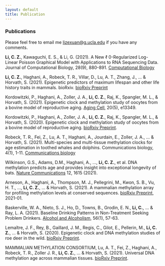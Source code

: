 ```yaml
---
layout: default
title: Publication
---
```


### Publications

Please feel free to email me <lizexuan@g.ucla.edu> if you have any comments. 

**Li, C. Z.**, Kawaguchi, E. S., & Li, G. (2021). A New ℓ 0-Regularized Log-Linear Poisson Graphical Model with Applications to RNA Sequencing Data. Journal of Computational Biology, 28(9), 880-891. [Computational Biology](https://www.liebertpub.com/doi/abs/10.1089/cmb.2020.0558)

**Li, C. Z.**, Haghani, A., Robeck, T. R., Villar, D., Lu, A. T., Zhang, J., ... & Horvath, S. (2021). Epigenetic predictors of maximum lifespan and other life history traits in mammals. bioRxiv. [bioRxiv Preprint](https://www.biorxiv.org/content/10.1101/2021.05.16.444078v1.abstract)

Kordowitzki, P., Haghani, A., Zoller, J. A., **Li, C. Z.**, Raj, K., Spangler, M. L., & Horvath, S. (2021). Epigenetic clock and methylation study of oocytes from a bovine model of reproductive aging. [Aging Cell](https://onlinelibrary.wiley.com/doi/abs/10.1111/acel.13349), 20(5), e13349.

Kordowitzki, P., Haghani, A., Zoller, J. A., **Li, C. Z.**, Raj, K., Spangler, M. L., & Horvath, S. (2020). Epigenetic clock and methylation study of oocytes from a bovine model of reproductive aging. [bioRxiv Preprint](https://doi.org/10.1101/2020.09.10.290056).

Robeck, T. R., Fei, Z., Lu, A. T., Haghani, A., Jourdain, E., Zoller, J. A., ... & Horvath, S. (2021). Multi-species and multi-tissue methylation clocks for age estimation in toothed whales and dolphins. Communications biology, 4(1), 1-11. [Communications biology](https://www.nature.com/articles/s42003-021-02179-x)

Wilkinson, G.S., Adams, D.M., Haghani, A., ..., **Li, C. Z.**, et al. DNA methylation predicts age and provides insight into exceptional longevity of bats. [Nature Communications](https://doi.org/10.1038/s41467-021-21900-2) 12, 1615 (2021). 

Arneson, A., Haghani, A., Thompson, M. J., Pellegrini, M., Kwon, S. B., Vu, H. T., ..., **Li, C. Z.**, ... & Horvath, S. (2021). A mammalian methylation array for profiling methylation levels at conserved sequences. [bioRxiv Preprint](https://doi.org/10.1101/2021.01.07.425637), 2021-01.

Baskerville, W. A., Nieto, S. J., Ho, D., Towns, B., Grodin, E. N., **Li, C.**, ... & Ray, L. A. (2021). Baseline Drinking Patterns in Non-Treatment Seeking Problem Drinkers. [Alcohol and Alcoholism](https://doi.org/10.1093/alcalc/agaa098), 56(1), 57-63.

Lemaître, J. F., Rey, B., Gaillard, J. M., Regis, C., Gilot, E., Pellerin, M., **Li, C. Z.**, ... & Horvath, S. (2020). Epigenetic clock and DNA methylation studies of roe deer in the wild. [bioRxiv Preprint](https://doi.org/10.1101/2020.09.21.306613).

MAMMALIAN METHYLATION CONSORTIUM, Lu, A. T., Fei, Z., Haghani, A., Robeck, T. R., Zoller J. R., **Li, C. Z.**, … & Horvath, S. (2021). Universal DNA methylation age across mammalian tissues. [bioRxiv Preprint](https://doi.org/10.1101/2021.01.18.426733).
